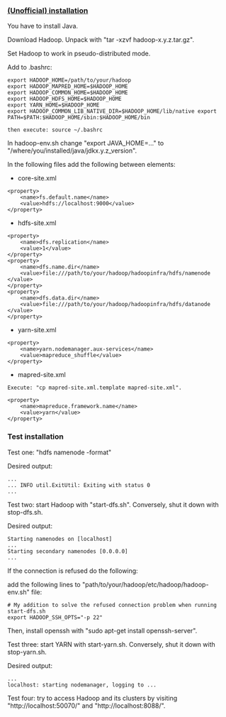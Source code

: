 ### [(Unofficial) installation](https://www.tutorialspoint.com/hive/hive_installation.htm)

You have to install Java.

Download Hadoop. Unpack with "tar -xzvf hadoop-x.y.z.tar.gz".

Set Hadoop to work in pseudo-distributed mode.

Add to .bashrc:
```
export HADOOP_HOME=/path/to/your/hadoop
export HADOOP_MAPRED_HOME=$HADOOP_HOME
export HADOOP_COMMON_HOME=$HADOOP_HOME
export HADOOP_HDFS_HOME=$HADOOP_HOME
export YARN_HOME=$HADOOP_HOME
export HADOOP_COMMON_LIB_NATIVE_DIR=$HADOOP_HOME/lib/native export
PATH=$PATH:$HADOOP_HOME/sbin:$HADOOP_HOME/bin

then execute: source ~/.bashrc
```

In hadoop-env.sh change "export JAVA_HOME=..." to "/where/you/installed/java/jdkx.y.z_version".

In the following files add the following <elements> between <configuration> elements:

* core-site.xml
```
<property>
    <name>fs.default.name</name>
    <value>hdfs://localhost:9000</value>
</property>
```

* hdfs-site.xml
```
<property> 
    <name>dfs.replication</name> 
    <value>1</value> 
</property> 
<property> 
    <name>dfs.name.dir</name> 
    <value>file:///path/to/your/hadoop/hadoopinfra/hdfs/namenode </value>
</property> 
<property> 
    <name>dfs.data.dir</name>
    <value>file:///path/to/your/hadoop/hadoopinfra/hdfs/datanode </value>
</property>
```

* yarn-site.xml
```
<property> 
    <name>yarn.nodemanager.aux-services</name> 
    <value>mapreduce_shuffle</value> 
</property>
```

* mapred-site.xml
```
Execute: "cp mapred-site.xml.template mapred-site.xml".

<property> 
    <name>mapreduce.framework.name</name> 
    <value>yarn</value> 
</property>
```

### Test installation

Test one: "hdfs namenode -format"

Desired output:
```
...
... INFO util.ExitUtil: Exiting with status 0
...
```


Test two: start Hadoop with "start-dfs.sh". Conversely, shut it down with stop-dfs.sh.

Desired output:
```
Starting namenodes on [localhost] 
...
Starting secondary namenodes [0.0.0.0]
...
```

If the connection is refused do the following:

add the following lines to "path/to/your/hadoop/etc/hadoop/hadoop-env.sh" file:
```
# My addition to solve the refused connection problem when running start-dfs.sh
export HADOOP_SSH_OPTS="-p 22"
```
Then, install openssh with "sudo apt-get install openssh-server".


Test three: start YARN with start-yarn.sh.  Conversely, shut it down with stop-yarn.sh.

Desired output:
```
...
localhost: starting nodemanager, logging to ...
```


Test four: try to access Hadoop and its clusters by visiting "http://localhost:50070/" and "http://localhost:8088/".
